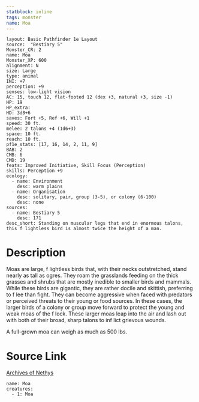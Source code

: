 ```yaml
---
statblock: inline
tags: monster
name: Moa
---
```

```statblock
layout: Basic Pathfinder 1e Layout
source:  "Bestiary 5"
Monster_CR: 2
name: Moa
Monster_XP: 600
alignment: N
size: Large
type: animal
INI: +7
perception: +9
senses: low-light vision
AC: 15, touch 12, flat-footed 12 (dex +3, natural +3, size -1)
HP: 19
HP_extra: 
HD: 3d8+6
saves: Fort +5, Ref +6, Will +1
speed: 30 ft.
melee: 2 talons +4 (1d6+3)
space: 10 ft.
reach: 10 ft.
pf1e_stats: [17, 16, 14, 2, 11, 9]
BAB: 2
CMB: 6
CMD: 19
feats: Improved Initiative, Skill Focus (Perception)
skills: Perception +9
ecology:
  - name: Environment
    desc: warm plains
  - name: Organisation
    desc: solitary, pair, group (3-5), or colony (6-100)
    desc: none
sources:
  - name: Bestiary 5
    desc: 171
desc_short: Standing on muscular legs that end in enormous talons, this f lightless bird is almost twice the height of a man.
```
# Description
Moas are large, f lightless birds that, with their necks outstretched, stand nearly as tall as ogres. They roam the grasslands feeding on the thick grasses and shrubs that are mostly inedible to smaller birds and mammals. While these birds are gigantic, they are rather docile and skittish, preferring to f lee than fight. They can become aggressive when faced with predators or perceived threats to their young or food sources. In these cases, the larger birds of a colony or group move forward to protect the young and weak moas of the f lock. These larger moas leap into the air and lash out with both of their broad, sharp talons to inf lict grievous wounds.

 A full-grown moa can weigh as much as 500 lbs.
# Source Link
[Archives of Nethys](https://aonprd.com/MonsterDisplay.aspx?ItemName=Moa)
```encounter-table
name: Moa
creatures:
  - 1: Moa
```
